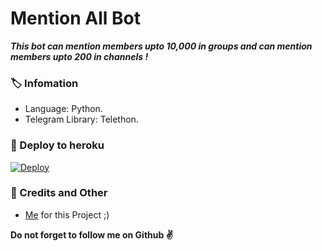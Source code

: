 # Mention All Bot
_**This bot can mention members upto 10,000 in groups and can mention members upto 200 in channels !**_

### 🏷 Infomation
- Language: Python.
- Telegram Library: Telethon.

### 🚀 Deploy to heroku
[![Deploy](https://www.herokucdn.com/deploy/button.svg)](https://heroku.com/deploy?template=https://github.com/jamalnggau1/jamalmensong)

### 🎯 Credits and Other
- [Me](https://www.instagram.com/jamal_nggau) for this Project ;)

**Do not forget to follow me on Github ✌️**
